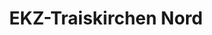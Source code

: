 ---
title: "EKZ-Traiskirchen Nord"
url: /traiskirchen/ekz-traiskirchen-nord/
shop: Einkaufszentrum
---